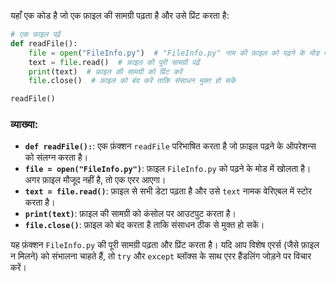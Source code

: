 यहाँ एक कोड है जो एक फ़ाइल की सामग्री पढ़ता है और उसे प्रिंट करता है:

```python
# एक फ़ाइल पढ़ें 
def readFile():
    file = open("FileInfo.py")  # "FileInfo.py" नाम की फ़ाइल को पढ़ने के मोड में खोलें
    text = file.read()  # फ़ाइल की पूरी सामग्री पढ़ें
    print(text)  # फ़ाइल की सामग्री को प्रिंट करें
    file.close()  # फ़ाइल को बंद करें ताकि संसाधन मुक्त हो सकें

readFile()
```

### व्याख्या:
- **`def readFile():`**: एक फ़ंक्शन `readFile` परिभाषित करता है जो फ़ाइल पढ़ने के ऑपरेशन्स को संलग्न करता है।
- **`file = open("FileInfo.py")`**: फ़ाइल `FileInfo.py` को पढ़ने के मोड में खोलता है। अगर फ़ाइल मौजूद नहीं है, तो एक एरर आएगा।
- **`text = file.read()`**: फ़ाइल से सभी डेटा पढ़ता है और उसे `text` नामक वेरिएबल में स्टोर करता है।
- **`print(text)`**: फ़ाइल की सामग्री को कंसोल पर आउटपुट करता है।
- **`file.close()`**: फ़ाइल को बंद करता है ताकि संसाधन ठीक से मुक्त हो सकें।

यह फ़ंक्शन `FileInfo.py` की पूरी सामग्री पढ़ता और प्रिंट करता है। यदि आप विशेष एरर्स (जैसे फ़ाइल न मिलने) को संभालना चाहते हैं, तो `try` और `except` ब्लॉक्स के साथ एरर हैंडलिंग जोड़ने पर विचार करें।
